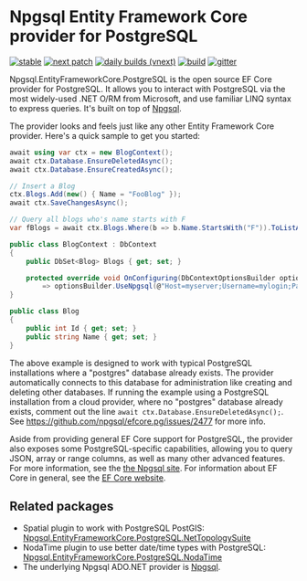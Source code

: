 # Npgsql Entity Framework Core provider for PostgreSQL

[![stable](https://img.shields.io/nuget/v/Npgsql.EntityFrameworkCore.PostgreSQL.svg?label=stable)](https://www.nuget.org/packages/Npgsql.EntityFrameworkCore.PostgreSQL/)
[![next patch](https://img.shields.io/myget/npgsql/v/Npgsql.EntityFrameworkCore.PostgreSQL.svg?label=next%20patch)](https://www.myget.org/feed/npgsql/package/nuget/Npgsql.EntityFrameworkCore.PostgreSQL)
[![daily builds (vnext)](https://img.shields.io/myget/npgsql-vnext/v/Npgsql.EntityFrameworkCore.PostgreSQL.svg?label=vNext)](https://www.myget.org/feed/npgsql-vnext/package/nuget/Npgsql.EntityFrameworkCore.PostgreSQL)
[![build](https://github.com/npgsql/efcore.pg/actions/workflows/build.yml/badge.svg)](https://github.com/npgsql/efcore.pg/actions/workflows/build.yml)
[![gitter](https://img.shields.io/badge/gitter-join%20chat-brightgreen.svg)](https://gitter.im/npgsql/npgsql)

Npgsql.EntityFrameworkCore.PostgreSQL is the open source EF Core provider for PostgreSQL. It allows you to interact with PostgreSQL via the most widely-used .NET O/RM from Microsoft, and use familiar LINQ syntax to express queries. It's built on top of [Npgsql](https://github.com/npgsql/npgsql).

The provider looks and feels just like any other Entity Framework Core provider. Here's a quick sample to get you started:

```csharp
await using var ctx = new BlogContext();
await ctx.Database.EnsureDeletedAsync();
await ctx.Database.EnsureCreatedAsync();

// Insert a Blog
ctx.Blogs.Add(new() { Name = "FooBlog" });
await ctx.SaveChangesAsync();

// Query all blogs who's name starts with F
var fBlogs = await ctx.Blogs.Where(b => b.Name.StartsWith("F")).ToListAsync();

public class BlogContext : DbContext
{
    public DbSet<Blog> Blogs { get; set; }

    protected override void OnConfiguring(DbContextOptionsBuilder optionsBuilder)
        => optionsBuilder.UseNpgsql(@"Host=myserver;Username=mylogin;Password=mypass;Database=mydatabase");
}

public class Blog
{
    public int Id { get; set; }
    public string Name { get; set; }
}
```

The above example is designed to work with typical PostgreSQL installations where a "postgres" database already exists. The provider automatically connects to this database for administration like creating and deleting other databases. If running the example using a PostgreSQL installation from a cloud provider, where no "postgres" database already exists, comment out the line `await ctx.Database.EnsureDeletedAsync();`. See https://github.com/npgsql/efcore.pg/issues/2477 for more info.

Aside from providing general EF Core support for PostgreSQL, the provider also exposes some PostgreSQL-specific capabilities, allowing you to query JSON, array or range columns, as well as many other advanced features. For more information, see the [the Npgsql site](http://www.npgsql.org/efcore/index.html). For information about EF Core in general, see the [EF Core website](https://docs.microsoft.com/ef/core/).

## Related packages

* Spatial plugin to work with PostgreSQL PostGIS: [Npgsql.EntityFrameworkCore.PostgreSQL.NetTopologySuite](https://www.nuget.org/packages/Npgsql.EntityFrameworkCore.PostgreSQL.NetTopologySuite)
* NodaTime plugin to use better date/time types with PostgreSQL: [Npgsql.EntityFrameworkCore.PostgreSQL.NodaTime](https://www.nuget.org/packages/Npgsql.EntityFrameworkCore.PostgreSQL.NodaTime)
* The underlying Npgsql ADO.NET provider is [Npgsql](https://www.nuget.org/packages/Npgsql).
